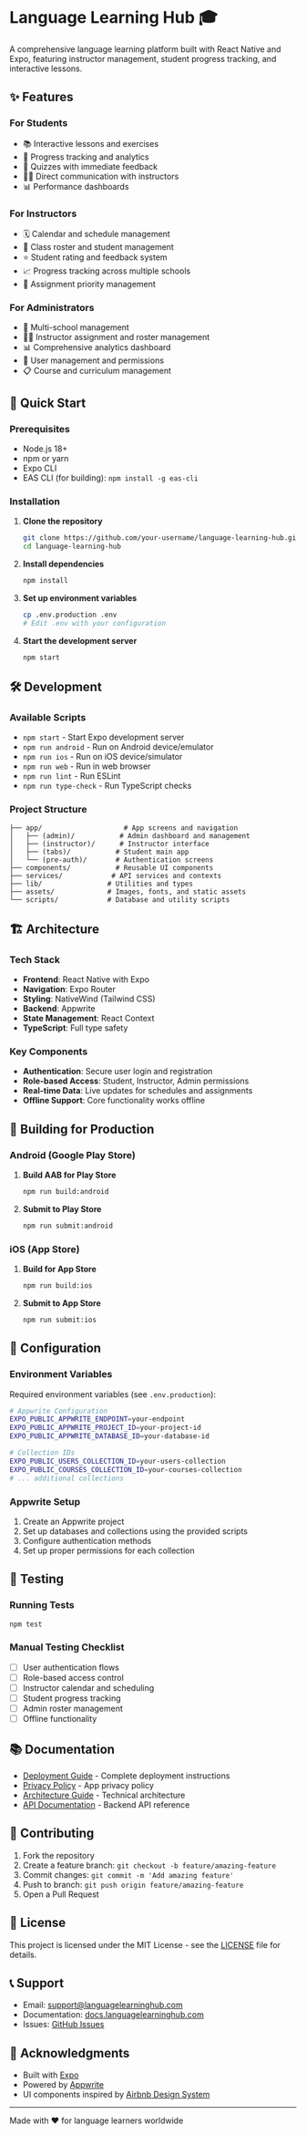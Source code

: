 # Language Learning Hub 🎓

A comprehensive language learning platform built with React Native and Expo, featuring instructor management, student progress tracking, and interactive lessons.

## ✨ Features

### For Students
- 📚 Interactive lessons and exercises
- 🎯 Progress tracking and analytics
- 📝 Quizzes with immediate feedback
- 👨‍🏫 Direct communication with instructors
- 📊 Performance dashboards

### For Instructors
- 🗓️ Calendar and schedule management
- 👥 Class roster and student management
- ⭐ Student rating and feedback system
- 📈 Progress tracking across multiple schools
- 🎪 Assignment priority management

### For Administrators
- 🏫 Multi-school management
- 👨‍💼 Instructor assignment and roster management
- 📊 Comprehensive analytics dashboard
- 🔧 User management and permissions
- 📋 Course and curriculum management

## 🚀 Quick Start

### Prerequisites
- Node.js 18+
- npm or yarn
- Expo CLI
- EAS CLI (for building): `npm install -g eas-cli`

### Installation

1. **Clone the repository**
   ```bash
   git clone https://github.com/your-username/language-learning-hub.git
   cd language-learning-hub
   ```

2. **Install dependencies**
   ```bash
   npm install
   ```

3. **Set up environment variables**
   ```bash
   cp .env.production .env
   # Edit .env with your configuration
   ```

4. **Start the development server**
   ```bash
   npm start
   ```

## 🛠️ Development

### Available Scripts

- `npm start` - Start Expo development server
- `npm run android` - Run on Android device/emulator
- `npm run ios` - Run on iOS device/simulator
- `npm run web` - Run in web browser
- `npm run lint` - Run ESLint
- `npm run type-check` - Run TypeScript checks

### Project Structure

```
├── app/                    # App screens and navigation
│   ├── (admin)/           # Admin dashboard and management
│   ├── (instructor)/      # Instructor interface
│   ├── (tabs)/           # Student main app
│   └── (pre-auth)/       # Authentication screens
├── components/           # Reusable UI components
├── services/            # API services and contexts
├── lib/                # Utilities and types
├── assets/             # Images, fonts, and static assets
└── scripts/            # Database and utility scripts
```

## 🏗️ Architecture

### Tech Stack
- **Frontend**: React Native with Expo
- **Navigation**: Expo Router
- **Styling**: NativeWind (Tailwind CSS)
- **Backend**: Appwrite
- **State Management**: React Context
- **TypeScript**: Full type safety

### Key Components
- **Authentication**: Secure user login and registration
- **Role-based Access**: Student, Instructor, Admin permissions
- **Real-time Data**: Live updates for schedules and assignments
- **Offline Support**: Core functionality works offline

## 📱 Building for Production

### Android (Google Play Store)

1. **Build AAB for Play Store**
   ```bash
   npm run build:android
   ```

2. **Submit to Play Store**
   ```bash
   npm run submit:android
   ```

### iOS (App Store)

1. **Build for App Store**
   ```bash
   npm run build:ios
   ```

2. **Submit to App Store**
   ```bash
   npm run submit:ios
   ```

## 🔧 Configuration

### Environment Variables

Required environment variables (see `.env.production`):

```bash
# Appwrite Configuration
EXPO_PUBLIC_APPWRITE_ENDPOINT=your-endpoint
EXPO_PUBLIC_APPWRITE_PROJECT_ID=your-project-id
EXPO_PUBLIC_APPWRITE_DATABASE_ID=your-database-id

# Collection IDs
EXPO_PUBLIC_USERS_COLLECTION_ID=your-users-collection
EXPO_PUBLIC_COURSES_COLLECTION_ID=your-courses-collection
# ... additional collections
```

### Appwrite Setup

1. Create an Appwrite project
2. Set up databases and collections using the provided scripts
3. Configure authentication methods
4. Set up proper permissions for each collection

## 🧪 Testing

### Running Tests
```bash
npm test
```

### Manual Testing Checklist
- [ ] User authentication flows
- [ ] Role-based access control
- [ ] Instructor calendar and scheduling
- [ ] Student progress tracking
- [ ] Admin roster management
- [ ] Offline functionality

## 📚 Documentation

- [Deployment Guide](./DEPLOYMENT.md) - Complete deployment instructions
- [Privacy Policy](./PRIVACY_POLICY.md) - App privacy policy
- [Architecture Guide](./docs/architecture.md) - Technical architecture
- [API Documentation](./docs/api.md) - Backend API reference

## 🤝 Contributing

1. Fork the repository
2. Create a feature branch: `git checkout -b feature/amazing-feature`
3. Commit changes: `git commit -m 'Add amazing feature'`
4. Push to branch: `git push origin feature/amazing-feature`
5. Open a Pull Request

## 📄 License

This project is licensed under the MIT License - see the [LICENSE](LICENSE) file for details.

## 📞 Support

- Email: support@languagelearninghub.com
- Documentation: [docs.languagelearninghub.com](https://docs.languagelearninghub.com)
- Issues: [GitHub Issues](https://github.com/your-username/language-learning-hub/issues)

## 🙏 Acknowledgments

- Built with [Expo](https://expo.dev)
- Powered by [Appwrite](https://appwrite.io)
- UI components inspired by [Airbnb Design System](https://airbnb.design)

---

Made with ❤️ for language learners worldwide
